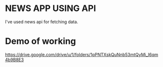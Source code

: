 # NEWS APP USING API

I've used news api for fetching data. 

# Demo of working
https://drive.google.com/drive/u/1/folders/1pPNTXskQuNnb53mtQyMi_I6qm4b9B8E3

